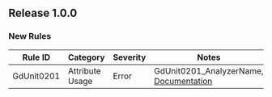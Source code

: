 ﻿## Release 1.0.0

### New Rules

| Rule ID    | Category        | Severity | Notes                                                                                                                                 |
|------------|-----------------|----------|---------------------------------------------------------------------------------------------------------------------------------------|
| GdUnit0201 | Attribute Usage | Error    | GdUnit0201_AnalyzerName, [Documentation](https://github.com/MikeSchulze/gdUnit4Net/tree/master/analyzers/documentation/GdUnit0201.md) |

